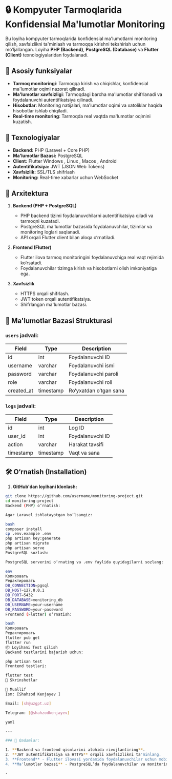 # 🔒 Kompyuter Tarmoqlarida Konfidensial Ma'lumotlar Monitoring

Bu loyiha kompyuter tarmoqlarida konfidensial ma'lumotlarni monitoring qilish, xavfsizlikni ta'minlash va tarmoqqa kirishni tekshirish uchun mo‘ljallangan. Loyiha **PHP (Backend)**, **PostgreSQL (Database)** va **Flutter (Client)** texnologiyalaridan foydalanadi.

## 📌 Asosiy funksiyalar

- **Tarmoq monitoringi**: Tarmoqqa kirish va chiqishlar, konfidensial ma'lumotlar oqimi nazorat qilinadi.
- **Ma'lumotlar xavfsizligi**: Tarmoqdagi barcha ma'lumotlar shifrlanadi va foydalanuvchi autentifikatsiya qilinadi.
- **Hisobotlar**: Monitoring natijalari, ma'lumotlar oqimi va xatoliklar haqida hisobotlar ishlab chiqiladi.
- **Real-time monitoring**: Tarmoqda real vaqtda ma'lumotlar oqimini kuzatish.

## 🔧 Texnologiyalar

- **Backend:** PHP (Laravel + Core PHP)
- **Ma'lumotlar Bazasi:** PostgreSQL
- **Client:** Flutter Windows , Linux , Macos , Android
- **Autentifikatsiya:** JWT (JSON Web Tokens)
- **Xavfsizlik:** SSL/TLS shifrlash
- **Monitoring:** Real-time xabarlar uchun WebSocket

## 🔌 Arxitektura

1. **Backend (PHP + PostgreSQL)**
   - PHP backend tizimi foydalanuvchilarni autentifikatsiya qiladi va tarmoqni kuzatadi.
   - PostgreSQL ma'lumotlar bazasida foydalanuvchilar, tizimlar va monitoring loglari saqlanadi.
   - API orqali Flutter client bilan aloqa o‘rnatiladi.
   
2. **Frontend (Flutter)**
   - Flutter ilova tarmoq monitoringini foydalanuvchiga real vaqt rejimida ko‘rsatadi.
   - Foydalanuvchilar tizimga kirish va hisobotlarni olish imkoniyatiga ega.
   
3. **Xavfsizlik**
   - HTTPS orqali shifrlash.
   - JWT token orqali autentifikatsiya.
   - Shifrlangan ma'lumotlar bazasi.

## 📃 Ma'lumotlar Bazasi Strukturasi

### `users` jadvali:
| Field     | Type      | Description              |
|-----------|-----------|--------------------------|
| id        | int       | Foydalanuvchi ID         |
| username  | varchar   | Foydalanuvchi ismi       |
| password  | varchar   | Foydalanuvchi paroli     |
| role      | varchar   | Foydalanuvchi roli       |
| created_at| timestamp | Ro‘yxatdan o‘tgan sana   |

### `logs` jadvali:
| Field     | Type      | Description              |
|-----------|-----------|--------------------------|
| id        | int       | Log ID                   |
| user_id   | int       | Foydalanuvchi ID         |
| action    | varchar   | Harakat tavsifi          |
| timestamp | timestamp | Vaqt va sana             |

## 🛠 O‘rnatish (Installation)

1. **GitHub'dan loyihani klonlash:**

```bash
git clone https://github.com/username/monitoring-project.git
cd monitoring-project
Backend (PHP) o‘rnatish:

Agar Laravel ishlatayotgan bo‘lsangiz:

bash
composer install
cp .env.example .env
php artisan key:generate
php artisan migrate
php artisan serve
PostgreSQL sozlash:

PostgreSQL serverini o‘rnating va .env faylida quyidagilarni sozlang:

env
Копировать
Редактировать
DB_CONNECTION=pgsql
DB_HOST=127.0.0.1
DB_PORT=5432
DB_DATABASE=monitoring_db
DB_USERNAME=your-username
DB_PASSWORD=your-password
Frontend (Flutter) o‘rnatish:

bash
Копировать
Редактировать
flutter pub get
flutter run
📦 Loyihani Test qilish
Backend testlarini bajarish uchun:

php artisan test
Frontend testlari:

flutter test
📸 Skrinshotlar

📩 Muallif
Ism: [Shahzod Kenjayev ]

Email: [sh@uzgpt.uz]

Telegram: [@shahzodkenjayev]

yaml

---

### 📝 Qadamlar:

1. **Backend va frontend qismlarini alohida rivojlantiring**.
2. **JWT autentifikatsiya va HTTPS** orqali xavfsizlikni ta'minlang.
3. **Frontend** - Flutter ilovasi yordamida foydalanuvchilar uchun mobil interfeys yaratish.
4. **Ma'lumotlar bazasi** - PostgreSQL’da foydalanuvchilar va monitoring loglari saqlanadi.

-








